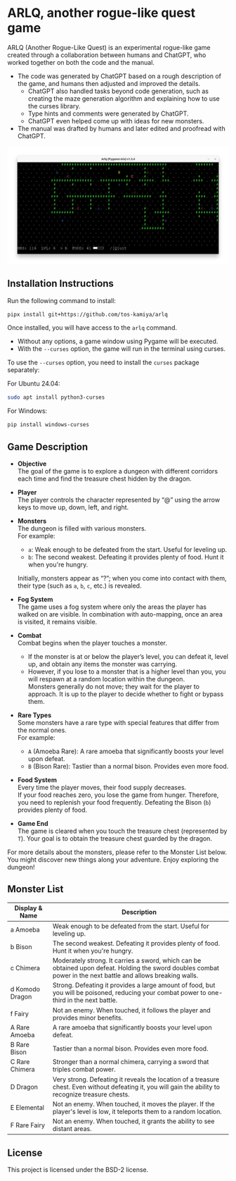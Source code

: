 # ARLQ, another rogue-like quest game

ARLQ (Another Rogue-Like Quest) is an experimental rogue-like game created through a collaboration between humans and ChatGPT, who worked together on both the code and the manual.

* The code was generated by ChatGPT based on a rough description of the game, and humans then adjusted and improved the details.
  * ChatGPT also handled tasks beyond code generation, such as creating the maze generation algorithm and explaining how to use the curses library.
  * Type hints and comments were generated by ChatGPT.
  * ChatGPT even helped come up with ideas for new monsters.
* The manual was drafted by humans and later edited and proofread with ChatGPT.

![](screenshot.png)

## Installation Instructions

Run the following command to install:

```bash
pipx install git+https://github.com/tos-kamiya/arlq
```

Once installed, you will have access to the `arlq` command.

- Without any options, a game window using Pygame will be executed.
- With the `--curses` option, the game will run in the terminal using curses.

To use the `--curses` option, you need to install the `curses` package separately:

For Ubuntu 24.04:

```bash
sudo apt install python3-curses
```

For Windows:

```bash
pip install windows-curses
```

## Game Description

* **Objective**  
  The goal of the game is to explore a dungeon with different corridors each time and find the treasure chest hidden by the dragon.

* **Player**  
  The player controls the character represented by “@” using the arrow keys to move up, down, left, and right.

* **Monsters**  
  The dungeon is filled with various monsters.  
  For example:  
  - `a`: Weak enough to be defeated from the start. Useful for leveling up.  
  - `b`: The second weakest. Defeating it provides plenty of food. Hunt it when you're hungry.  
  
  Initially, monsters appear as “?”; when you come into contact with them, their type (such as `a`, `b`, `c`, etc.) is revealed.

* **Fog System**  
  The game uses a fog system where only the areas the player has walked on are visible. In combination with auto-mapping, once an area is visited, it remains visible.

* **Combat**  
  Combat begins when the player touches a monster.  
  - If the monster is at or below the player’s level, you can defeat it, level up, and obtain any items the monster was carrying.  
  - However, if you lose to a monster that is a higher level than you, you will respawn at a random location within the dungeon.  
  Monsters generally do not move; they wait for the player to approach. It is up to the player to decide whether to fight or bypass them.

* **Rare Types**  
  Some monsters have a rare type with special features that differ from the normal ones.  
  For example:  
  - `A` (Amoeba Rare): A rare amoeba that significantly boosts your level upon defeat.  
  - `B` (Bison Rare): Tastier than a normal bison. Provides even more food.  

* **Food System**  
  Every time the player moves, their food supply decreases.  
  If your food reaches zero, you lose the game from hunger. Therefore, you need to replenish your food frequently. Defeating the Bison (`b`) provides plenty of food.

* **Game End**  
  The game is cleared when you touch the treasure chest (represented by `T`). Your goal is to obtain the treasure chest guarded by the dragon.

For more details about the monsters, please refer to the Monster List below. You might discover new things along your adventure. Enjoy exploring the dungeon!

## Monster List

| Display & Name  | Description                                                                                                                                                    |
| --------------- | -------------------------------------------------------------------------------------------------------------------------------------------------------------- |
| a Amoeba        | Weak enough to be defeated from the start. Useful for leveling up.                                                                                             |
| b Bison         | The second weakest. Defeating it provides plenty of food. Hunt it when you're hungry.                                                                          |
| c Chimera       | Moderately strong. It carries a sword, which can be obtained upon defeat. Holding the sword doubles combat power in the next battle and allows breaking walls. |
| d Komodo Dragon | Strong. Defeating it provides a large amount of food, but you will be poisoned, reducing your combat power to one-third in the next battle.                    |
| f Fairy         | Not an enemy. When touched, it follows the player and provides minor benefits.                                                                                 |
| A Rare Amoeba   | A rare amoeba that significantly boosts your level upon defeat.                                                                                                |
| B Rare Bison    | Tastier than a normal bison. Provides even more food.                                                                                                          |
| C Rare Chimera  | Stronger than a normal chimera, carrying a sword that triples combat power.                                                                                    |
| D Dragon        | Very strong. Defeating it reveals the location of a treasure chest. Even without defeating it, you will gain the ability to recognize treasure chests.         |
| E Elemental     | Not an enemy. When touched, it moves the player. If the player's level is low, it teleports them to a random location.                                         |
| F Rare Fairy    | Not an enemy. When touched, it grants the ability to see distant areas.                                                                                        |

## License

This project is licensed under the BSD-2 license.
